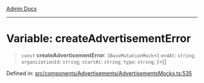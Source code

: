 [Admin Docs](/)

***

# Variable: createAdvertisementError

> `const` **createAdvertisementError**: `IBaseMutationMock`\<\{ `endAt`: `string`; `organizationId`: `string`; `startAt`: `string`; `type`: `string`; \}\>[]

Defined in: [src/components/Advertisements/AdvertisementsMocks.ts:535](https://github.com/PalisadoesFoundation/talawa-admin/blob/main/src/components/Advertisements/AdvertisementsMocks.ts#L535)
